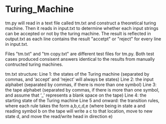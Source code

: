 # Turing_Machine

tm.py will read in a text file called tm.txt and construct a theoretical turing machine. Then it reads in input.txt to determine whether each input strings can be accepted or not by the turing machine. The result is reflected in output.txt as each line contains the result "accetpt" or "reject" for every line in input.txt.

Files "tm.txt" and "tm copy.txt" are different test files for tm.py. Both test cases produced consisent answers identical to the results from manually contructed turing machines.

tm.txt structure:
 Line 1: the states of the Turing machine (separated by commas, and ‘accept’ and ‘reject’ will always be states)
 Line 2: the input alphabet (separated by commas, if there is more than one symbol)
 Line 3: the tape alphabet (separated by commas, if there is more than one symbol, and assume that ‘_’ represents a blank space on the tape)
 Line 4: the starting state of the Turing machine
 Line 5 and onward: the transition rules, where each rule takes the form a,b,c,d,e (where being in state a and reading symbol b on the tape will write a c to that location, move to new state d, and move the read/write head in direction e)

